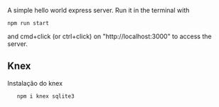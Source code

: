 A simple hello world express server. Run it in the terminal with

```
npm run start
```

and cmd+click (or ctrl+click) on "http://localhost:3000" to access the server.


## Knex
 
 Instalação do knex

 ```javascript
    npm i knex sqlite3
 ```